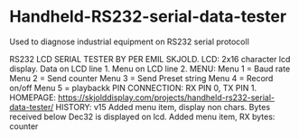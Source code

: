 # Handheld-RS232-serial-data-tester
Used to diagnose industrial equipment on RS232 serial protocoll

RS232 LCD SERIAL TESTER BY PER EMIL SKJOLD.
   LCD:
    2x16 character lcd display.
    Data on LCD line 1. Menu on LCD line 2.
   MENU:
    Menu 1 = Baud rate
    Menu 2 = Send counter
    Menu 3 = Send Preset string
    Menu 4 = Record on/off
    Menu 5 = playbackk
   PIN CONNECTION:
    RX PIN 0, TX PIN 1.
   HOMEPAGE:
    https://skjolddisplay.com/projects/handheld-rs232-serial-data-tester/
   HISTORY:
    v15 Added menu item, display non chars. Bytes received below Dec32 is displayed on lcd.
        Added menu item, RX bytes: counter
